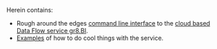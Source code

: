 Herein contains:

* Rough around the edges [command line interface](cli/) to the [cloud based Data Flow service gr8.BI](http://www.gr8.bi).
* [Examples](/examples/) of how to do cool things with the service.

